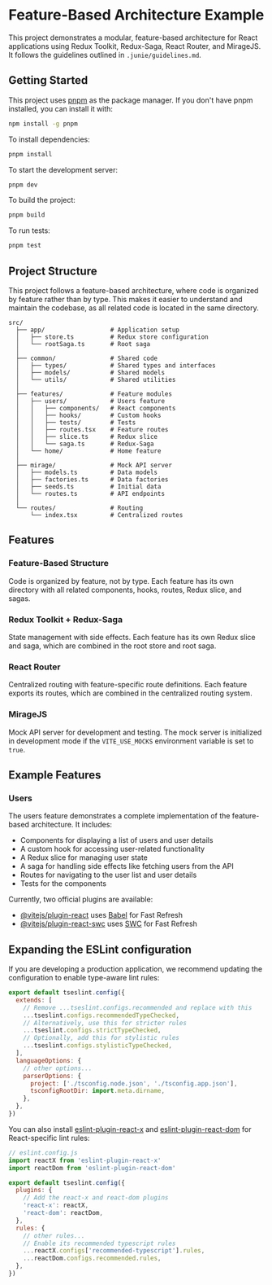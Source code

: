 # Feature-Based Architecture Example

This project demonstrates a modular, feature-based architecture for React applications using Redux Toolkit, Redux-Saga, React Router, and MirageJS. It follows the guidelines outlined in `.junie/guidelines.md`.

## Getting Started

This project uses [pnpm](https://pnpm.io/) as the package manager. If you don't have pnpm installed, you can install it with:

```bash
npm install -g pnpm
```

To install dependencies:

```bash
pnpm install
```

To start the development server:

```bash
pnpm dev
```

To build the project:

```bash
pnpm build
```

To run tests:

```bash
pnpm test
```

## Project Structure

This project follows a feature-based architecture, where code is organized by feature rather than by type. This makes it easier to understand and maintain the codebase, as all related code is located in the same directory.

```
src/
  ├── app/                  # Application setup
  │   ├── store.ts          # Redux store configuration
  │   └── rootSaga.ts       # Root saga
  │
  ├── common/               # Shared code
  │   ├── types/            # Shared types and interfaces
  │   ├── models/           # Shared models
  │   └── utils/            # Shared utilities
  │
  ├── features/             # Feature modules
  │   ├── users/            # Users feature
  │   │   ├── components/   # React components
  │   │   ├── hooks/        # Custom hooks
  │   │   ├── tests/        # Tests
  │   │   ├── routes.tsx    # Feature routes
  │   │   ├── slice.ts      # Redux slice
  │   │   └── saga.ts       # Redux-Saga
  │   └── home/             # Home feature
  │
  ├── mirage/               # Mock API server
  │   ├── models.ts         # Data models
  │   ├── factories.ts      # Data factories
  │   ├── seeds.ts          # Initial data
  │   └── routes.ts         # API endpoints
  │
  └── routes/               # Routing
      └── index.tsx         # Centralized routes
```

## Features

### Feature-Based Structure
Code is organized by feature, not by type. Each feature has its own directory with all related components, hooks, routes, Redux slice, and sagas.

### Redux Toolkit + Redux-Saga
State management with side effects. Each feature has its own Redux slice and saga, which are combined in the root store and root saga.

### React Router
Centralized routing with feature-specific route definitions. Each feature exports its routes, which are combined in the centralized routing system.

### MirageJS
Mock API server for development and testing. The mock server is initialized in development mode if the `VITE_USE_MOCKS` environment variable is set to `true`.

## Example Features

### Users
The users feature demonstrates a complete implementation of the feature-based architecture. It includes:

- Components for displaying a list of users and user details
- A custom hook for accessing user-related functionality
- A Redux slice for managing user state
- A saga for handling side effects like fetching users from the API
- Routes for navigating to the user list and user details
- Tests for the components

Currently, two official plugins are available:

- [@vitejs/plugin-react](https://github.com/vitejs/vite-plugin-react/blob/main/packages/plugin-react) uses [Babel](https://babeljs.io/) for Fast Refresh
- [@vitejs/plugin-react-swc](https://github.com/vitejs/vite-plugin-react/blob/main/packages/plugin-react-swc) uses [SWC](https://swc.rs/) for Fast Refresh

## Expanding the ESLint configuration

If you are developing a production application, we recommend updating the configuration to enable type-aware lint rules:

```js
export default tseslint.config({
  extends: [
    // Remove ...tseslint.configs.recommended and replace with this
    ...tseslint.configs.recommendedTypeChecked,
    // Alternatively, use this for stricter rules
    ...tseslint.configs.strictTypeChecked,
    // Optionally, add this for stylistic rules
    ...tseslint.configs.stylisticTypeChecked,
  ],
  languageOptions: {
    // other options...
    parserOptions: {
      project: ['./tsconfig.node.json', './tsconfig.app.json'],
      tsconfigRootDir: import.meta.dirname,
    },
  },
})
```

You can also install [eslint-plugin-react-x](https://github.com/Rel1cx/eslint-react/tree/main/packages/plugins/eslint-plugin-react-x) and [eslint-plugin-react-dom](https://github.com/Rel1cx/eslint-react/tree/main/packages/plugins/eslint-plugin-react-dom) for React-specific lint rules:

```js
// eslint.config.js
import reactX from 'eslint-plugin-react-x'
import reactDom from 'eslint-plugin-react-dom'

export default tseslint.config({
  plugins: {
    // Add the react-x and react-dom plugins
    'react-x': reactX,
    'react-dom': reactDom,
  },
  rules: {
    // other rules...
    // Enable its recommended typescript rules
    ...reactX.configs['recommended-typescript'].rules,
    ...reactDom.configs.recommended.rules,
  },
})
```
